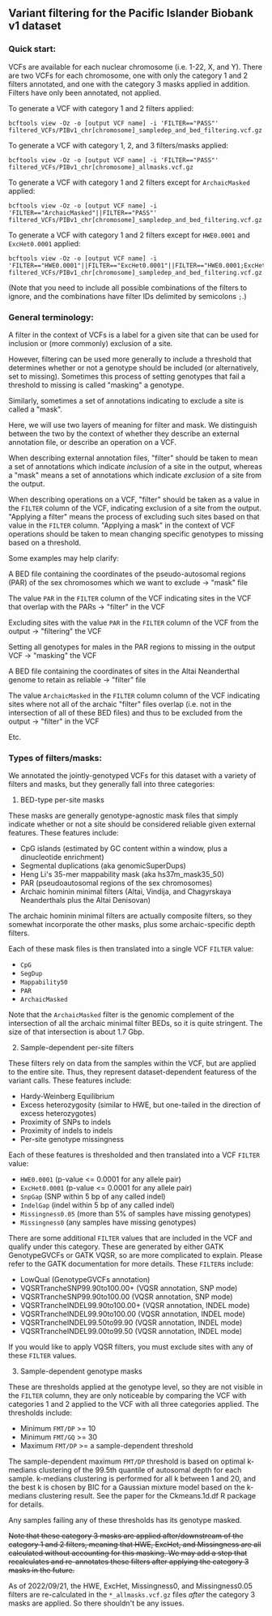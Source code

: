 ## Variant filtering for the Pacific Islander Biobank v1 dataset

### Quick start:

VCFs are available for each nuclear chromosome (i.e. 1-22, X, and Y).
There are two VCFs for each chromosome, one with only the
category 1 and 2 filters annotated, and one with the category 3
masks applied in addition. Filters have only been annotated,
not applied.

To generate a VCF with category 1 and 2 filters applied:

```
bcftools view -Oz -o [output VCF name] -i 'FILTER=="PASS"' filtered_VCFs/PIBv1_chr[chromosome]_sampledep_and_bed_filtering.vcf.gz
```

To generate a VCF with category 1, 2, and 3 filters/masks applied:

```
bcftools view -Oz -o [output VCF name] -i 'FILTER=="PASS"' filtered_VCFs/PIBv1_chr[chromosome]_allmasks.vcf.gz
```

To generate a VCF with category 1 and 2 filters except
for `ArchaicMasked` applied:

```
bcftools view -Oz -o [output VCF name] -i 'FILTER=="ArchaicMasked"||FILTER=="PASS"' filtered_VCFs/PIBv1_chr[chromosome]_sampledep_and_bed_filtering.vcf.gz
```

To generate a VCF with category 1 and 2 filters except
for `HWE0.0001` and `ExcHet0.0001` applied:

```
bcftools view -Oz -o [output VCF name] -i 'FILTER=="HWE0.0001"||FILTER=="ExcHet0.0001"||FILTER=="HWE0.0001;ExcHet0.0001"||FILTER=="PASS"' filtered_VCFs/PIBv1_chr[chromosome]_sampledep_and_bed_filtering.vcf.gz
```

(Note that you need to include all possible combinations
of the filters to ignore, and the combinations have
filter IDs delimited by semicolons `;`.)

### General terminology:

A filter in the context of VCFs is a label for a given site that
can be used for inclusion or (more commonly) exclusion of a site.

However, filtering can be used more generally to include a threshold
that determines whether or not a genotype should be included
(or alternatively, set to missing). Sometimes this process of
setting genotypes that fail a threshold to missing is called
"masking" a genotype.

Similarly, sometimes a set of annotations indicating to exclude a
site is called a "mask".

Here, we will use two layers of meaning for filter and mask. We
distinguish between the two by the context of whether they describe
an external annotation file, or describe an operation on a VCF.

When describing external annotation files, "filter" should be taken
to mean a set of annotations which indicate *inclusion* of a site
in the output, whereas a "mask" means a set of annotations which
indicate *exclusion* of a site from the output.

When describing operations on a VCF, "filter" should be taken as
a value in the `FILTER` column of the VCF, indicating exclusion
of a site from the output. "Applying a filter" means the process
of excluding such sites based on that value in the `FILTER` column.
"Applying a mask" in the context of VCF operations should be taken
to mean changing specific genotypes to missing based on a threshold.

Some examples may help clarify:

A BED file containing the coordinates of the pseudo-autosomal regions
(PAR) of the sex chromosomes which we want to exclude -> "mask" file

The value `PAR` in the `FILTER` column of the VCF indicating sites
in the VCF that overlap with the PARs -> "filter" in the VCF

Excluding sites with the value `PAR` in the `FILTER` column of the VCF
from the output -> "filtering" the VCF

Setting all genotypes for males in the PAR regions to missing in the
output VCF -> "masking" the VCF

A BED file containing the coordinates of sites in the Altai Neanderthal
genome to retain as reliable -> "filter" file

The value `ArchaicMasked` in the `FILTER` column column of the VCF
indicating sites where not all of the archaic "filter" files
overlap (i.e. not in the intersection of all of these BED files)
and thus to be excluded from the output -> "filter" in the VCF

Etc.

### Types of filters/masks:

We annotated the jointly-genotyped VCFs for this dataset with a variety
of filters and masks, but they generally fall into three categories:

1. BED-type per-site masks

These masks are generally genotype-agnostic mask files that simply
indicate whether or not a site should be considered reliable given
external features. These features include:

- CpG islands (estimated by GC content within a window, plus a dinucleotide enrichment)
- Segmental duplications (aka genomicSuperDups)
- Heng Li's 35-mer mappability mask (aka hs37m_mask35_50)
- PAR (pseudoautosomal regions of the sex chromosomes)
- Archaic hominin minimal filters (Altai, Vindija, and Chagyrskaya Neanderthals plus the Altai Denisovan)

The archaic hominin minimal filters are actually composite filters,
so they somewhat incorporate the other masks, plus some archaic-specific
depth filters.

Each of these mask files is then translated into a single VCF `FILTER`
value:

- `CpG`
- `SegDup`
- `Mappability50`
- `PAR`
- `ArchaicMasked`

Note that the `ArchaicMasked` filter is the genomic complement of the
intersection of all the archaic minimal filter BEDs, so it is quite
stringent. The size of that intersection is about 1.7 Gbp.

2. Sample-dependent per-site filters

These filters rely on data from the samples within the VCF, but
are applied to the entire site. Thus, they represent dataset-dependent
featuress of the variant calls. These features include:

- Hardy-Weinberg Equilibrium
- Excess heterozygosity (similar to HWE, but one-tailed in the direction of excess heterozygotes)
- Proximity of SNPs to indels
- Proximity of indels to indels
- Per-site genotype missingness

Each of these features is thresholded and then translated into a
VCF `FILTER` value:

- `HWE0.0001` (p-value <= 0.0001 for any allele pair)
- `ExcHet0.0001` (p-value <= 0.0001 for any allele pair)
- `SnpGap` (SNP within 5 bp of any called indel)
- `IndelGap` (indel within 5 bp of any called indel)
- `Missingness0.05` (more than 5% of samples have missing genotypes)
- `Missingness0` (any samples have missing genotypes)

There are some additional `FILTER` values that are included in the
VCF and qualify under this category. These are generated by either
GATK GenotypeGVCFs or GATK VQSR, so are more complicated to explain.
Please refer to the GATK documentation for more details. These
`FILTER`s include:

- LowQual (GenotypeGVCFs annotation)
- VQSRTrancheSNP99.90to100.00+ (VQSR annotation, SNP mode)
- VQSRTrancheSNP99.90to100.00 (VQSR annotation, SNP mode)
- VQSRTrancheINDEL99.90to100.00+ (VQSR annotation, INDEL mode)
- VQSRTrancheINDEL99.90to100.00 (VQSR annotation, INDEL mode)
- VQSRTrancheINDEL99.50to99.90 (VQSR annotation, INDEL mode)
- VQSRTrancheINDEL99.00to99.50 (VQSR annotation, INDEL mode)

If you would like to apply VQSR filters, you must exclude sites with
any of these `FILTER` values.

3. Sample-dependent genotype masks

These are thresholds applied at the genotype level, so they are
not visible in the `FILTER` column, they are only noticeable by
comparing the VCF with categories 1 and 2 applied to the VCF with
all three categories applied. The thresholds include:

- Minimum `FMT/DP` >= 10
- Minimum `FMT/GQ` >= 30
- Maximum `FMT/DP` >= a sample-dependent threshold

The sample-dependent maximum `FMT/DP` threshold is based on
optimal k-medians clustering of the 99.5th quantile of autosomal
depth for each sample. k-medians clustering is performed for
all k between 1 and 20, and the best k is chosen by BIC for
a Gaussian mixture model based on the k-medians clustering result.
See the paper for the Ckmeans.1d.df R package for details.

Any samples failing any of these thresholds has its genotype
masked.

~~Note that these category 3 masks are applied after/downstream
of the category 1 and 2 filters, meaning that HWE, ExcHet, and
Missingness are all calculated without accounting for this
masking. We may add a step that recalculates and re-annotates
these filters after applying the category 3 masks in the future.~~

As of 2022/09/21, the HWE, ExcHet, Missingness0, and Missingness0.05
filters are re-calculated in the `*_allmasks.vcf.gz` files *after*
the category 3 masks are applied. So there shouldn't be any issues.
